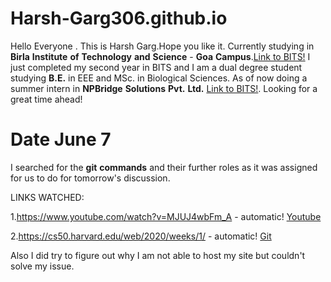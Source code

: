 # Harsh-Garg306.github.io
Hello Everyone . This is Harsh Garg.Hope you like it.
Currently studying in **Birla** **Institute** **of** **Technology** **and** **Science** - **Goa** **Campus**.[Link to BITS!](https://www.bits-pilani.ac.in/goa/) 
I just completed my second year in BITS and I am a dual degree student studying **B.E.** in EEE and MSc. in Biological Sciences. As of now doing a summer intern in **NPBridge** **Solutions** **Pvt.** **Ltd.** [Link to BITS!](https://www.npbridge.com/).  Looking for a great time ahead!

# Date June 7

I searched for the **git** **commands** and their further roles as it was assigned for us to do for tomorrow's discussion.

LINKS WATCHED:

1.https://www.youtube.com/watch?v=MJUJ4wbFm_A - automatic!
[Youtube](https://www.youtube.com/watch?v=MJUJ4wbFm_A)

2.https://cs50.harvard.edu/web/2020/weeks/1/ - automatic!
[Git](https://cs50.harvard.edu/web/2020/weeks/1/)

Also I did try to figure out why I am not able to host my site but couldn't solve my issue.

